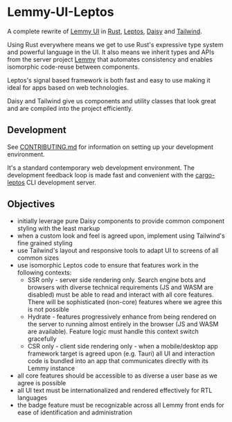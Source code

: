 # Lemmy-UI-Leptos

A complete rewrite of [Lemmy UI](//github.com/LemmyNet/lemmy-ui) in [Rust](//www.rust-lang.org/), [Leptos](//github.com/leptos-rs/leptos), [Daisy](//daisyui.com) and [Tailwind](//tailwindcss.com).

Using Rust everywhere means we get to use Rust's expressive type system and powerful language in the UI. It also means we inherit types and APIs from the server project [Lemmy](//github.com/LemmyNet/lemmy) that automates consistency and enables isomorphic code-reuse between components.

Leptos's signal based framework is both fast and easy to use making it ideal for apps based on web technologies.

Daisy and Tailwind give us components and utility classes that look great and are compiled into the project efficiently.

## Development

See [CONTRIBUTING.md](/CONTRIBUTING.md) for information on setting up your development environment.

It's a standard contemporary web development environment. The development feedback loop is made fast and convenient with the [cargo-leptos](//github.com/leptos-rs/cargo-leptos) CLI development server.

## Objectives

- initially leverage pure Daisy components to provide common component styling with the least markup
- when a custom look and feel is agreed upon, implement using Tailwind's fine grained styling
- use Tailwind's layout and responsive tools to adapt UI to screens of all common sizes
- use isomorphic Leptos code to ensure that features work in the following contexts:
  - SSR only - server side rendering only. Search engine bots and browsers with diverse technical requirements (JS and WASM are disabled) must be able to read and interact with all core features. There will be sophisticated (non-core) features where we agree this is not possible
  - Hydrate - features progressively enhance from being rendered on the server to running almost entirely in the browser (JS and WASM are available). Feature logic must handle this context switch gracefully
  - CSR only - client side rendering only - when a mobile/desktop app framework target is agreed upon (e.g. Tauri) all UI and interaction code is bundled into an app that communicates directly with its Lemmy instance
- all core features should be accessible to as diverse a user base as we agree is possible
- all UI text must be internationalized and rendered effectively for RTL languages
- the badge feature must be recognizable across all Lemmy front ends for ease of identification and administration
